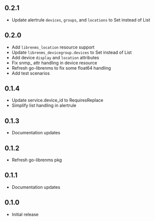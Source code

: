 ## 0.2.1
 * Update alertrule `devices`, `groups`, and `locations` to Set instead of List

## 0.2.0
 * Add `librenms_location` resource support
 * Update `librenms_devicegroup.devices` to Set instead of List
 * Add device `display` and `location` attributes
 * Fix snmp_ attr handling in device resource
 * Refresh go-librenms to fix some float64 handling
 * Add test scenarios

## 0.1.4
 * Update service.device_id to RequiresReplace
 * Simplify list handling in alertrule

## 0.1.3
 * Documentation updates

## 0.1.2
 * Refresh go-librenms pkg

## 0.1.1
 * Documentation updates

## 0.1.0
 * Initial release

